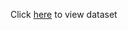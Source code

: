 Click [here](https://raw.githubusercontent.com/Yawen-Zhou/hw4/main/transplants.txt) to view dataset
